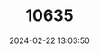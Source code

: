 ---
title: "10635"
category: "Hyosciurus heinrichi"
draft: false
date: 2024-02-22 13:03:50
languages:
  English: ["Montane Long-nosed Squirrel"]
---